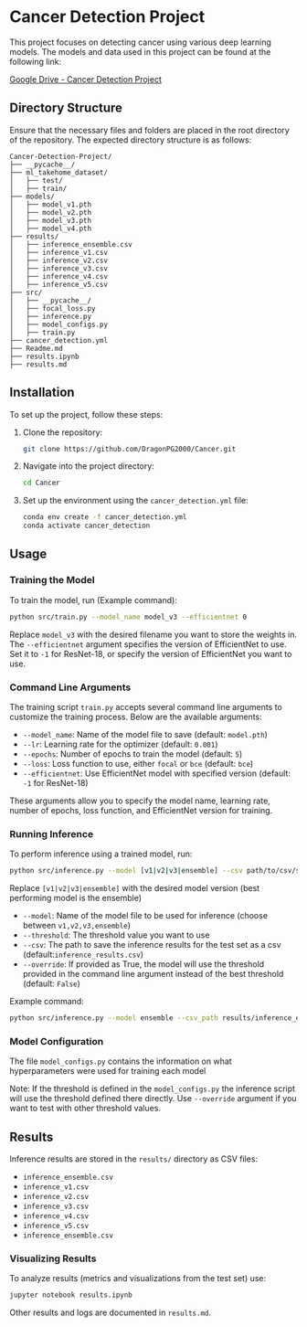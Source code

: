 # Cancer Detection Project

This project focuses on detecting cancer using various deep learning models. The models and data used in this project can be found at the following link:

[Google Drive - Cancer Detection Project](https://drive.google.com/drive/folders/1pmu139n2qBkxdw46nkIdDuYNMXN3pEe9?usp=sharing)

## Directory Structure

Ensure that the necessary files and folders are placed in the root directory of the repository. The expected directory structure is as follows:

```
Cancer-Detection-Project/
├── __pycache__/
├── ml_takehome_dataset/
│   ├── test/
│   ├── train/
├── models/
│   ├── model_v1.pth
│   ├── model_v2.pth
│   ├── model_v3.pth
│   ├── model_v4.pth
├── results/
│   ├── inference_ensemble.csv
│   ├── inference_v1.csv
│   ├── inference_v2.csv
│   ├── inference_v3.csv
│   ├── inference_v4.csv
│   ├── inference_v5.csv
├── src/
│   ├── __pycache__/
│   ├── focal_loss.py
│   ├── inference.py
│   ├── model_configs.py
│   ├── train.py
├── cancer_detection.yml
├── Readme.md
├── results.ipynb
├── results.md
```

## Installation

To set up the project, follow these steps:

1. Clone the repository:
   ```bash
   git clone https://github.com/DragonPG2000/Cancer.git
   ```

2. Navigate into the project directory:
   ```bash
   cd Cancer
   ```

3. Set up the environment using the `cancer_detection.yml` file:
   ```bash
   conda env create -f cancer_detection.yml
   conda activate cancer_detection
   ```

## Usage

### Training the Model
To train the model, run (Example command):
```bash
python src/train.py --model_name model_v3 --efficientnet 0
```
Replace `model_v3` with the desired filename you want to store the weights in. The `--efficientnet` argument specifies the version of EfficientNet to use. Set it to `-1` for ResNet-18, or specify the version of EfficientNet you want to use.

### Command Line Arguments

The training script `train.py` accepts several command line arguments to customize the training process. Below are the available arguments:

- `--model_name`: Name of the model file to save (default: `model.pth`)
- `--lr`: Learning rate for the optimizer (default: `0.001`)
- `--epochs`: Number of epochs to train the model (default: `5`)
- `--loss`: Loss function to use, either `focal` or `bce` (default: `bce`)
- `--efficientnet`: Use EfficientNet model with specified version (default: `-1` for ResNet-18)

These arguments allow you to specify the model name, learning rate, number of epochs, loss function, and EfficientNet version for training.

### Running Inference
To perform inference using a trained model, run:
```bash
python src/inference.py --model [v1|v2|v3|ensemble] --csv path/to/csv/savefile
```
Replace `[v1|v2|v3|ensemble]` with the desired model version (best performing model is the ensemble)

- `--model`: Name of the model file to be used for inference (choose between `v1,v2,v3,ensemble`)
- `--threshold`: The threshold value you want to use
- `--csv`: The path to save the inference results for the test set as a csv (default:`inference_results.csv`)
- `--override`: If provided as True, the model will use the threshold provided in the command line argument instead of the best threshold (default: `False`)

Example command: 
```bash
python src/inference.py --model ensemble --csv_path results/inference_ensemble.csv
```

### Model Configuration
The file `model_configs.py` contains the information on what hyperparameters were used for training each model

Note: If the threshold is defined in the `model_configs.py` the inference script will use the threshold defined there directly. Use `--override` argument if you want to test with other threshold values. 

## Results
Inference results are stored in the `results/` directory as CSV files:
- `inference_ensemble.csv`
- `inference_v1.csv`
- `inference_v2.csv`
- `inference_v3.csv`
- `inference_v4.csv`
- `inference_v5.csv`
- `inference_ensemble.csv`

### Visualizing Results
To analyze results (metrics and visualizations from the test set) use:
```bash
jupyter notebook results.ipynb
```

Other results and logs are documented in `results.md`.
